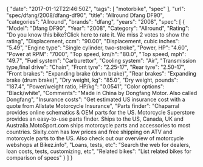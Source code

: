 {
    "date": "2017-01-12T22:46:50Z",
    "tags": [
        "motorbike",
        "spec"
    ],
    "url": "spec\/dfang\/2008\/dfang-df90",
    "title": "Allround Dfang DF90",
    "categories": "Allround",
    "brands": "dfang",
    "years": "2008",
    "spec": [
        {
            "Model": "Dfang DF90",
            "Year": "2008",
            "Category": "Allround",
            "Rating": "Do you know this bike?Click here to rate it. We miss 2 votes to show the rating",
            "Displacement, ccm": "90.00",
            "Displacement, cubic inches": "5.49",
            "Engine type": "Single cylinder, two-stroke",
            "Power, HP": "4.60",
            "Power at RPM": "7000",
            "Top speed, km\/h": "80.0",
            "Top speed, mph": "49.7",
            "Fuel system": "Carburettor",
            "Cooling system": "Air",
            "Transmission type,final drive": "Chain",
            "Front tyre": "2.25-17",
            "Rear tyre": "2.50-17",
            "Front brakes": "Expanding brake (drum brake)",
            "Rear brakes": "Expanding brake (drum brake)",
            "Dry weight, kg": "85.0",
            "Dry weight, pounds": "187.4",
            "Power\/weight ratio, HP\/kg": "0.0541",
            "Color options": "Black\/white",
            "Comments": "Made in China by Dongfang Motor. Also called Dongfang",
            "Insurance costs": "Get estimated US insurance cost with a quote from Allstate Motorcycle Insurance",
            "Parts finder": "Chaparral provides online schematics & OEM parts for the US.   Motorcycle Superstore provides an easy-to-use parts finder. Ships to the US, Canada, UK and Australia.MotoSport.com ships motorcycle parts and accessories to most countries.    Sixity.com has low prices and free shipping on ATV and motorcycle parts to the US. Also check out our overview of motorcycle webshops at Bikez.info",
            "Loans, tests, etc": "Search the web for dealers, loan costs, tests, customizing, etc",
            "Related bikes": "List related bikes for comparison of specs"
        }
    ]
}